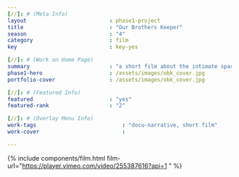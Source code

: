 ```yaml
---
[//]: # (Meta Info)
layout                          : phase1-project
title 					        : "Our Brothers Keeper"
season				            : "4"
category						: film
key 							: key-yes

[//]: # (Work on Home Page)
summary                         : "a short film about the intimate space of barbershops told through the lens of women"
phase1-hero                     : /assets/images/obk_cover.jpg
portfolio-cover					: /assets/images/obk_cover.jpg

[//]: # (Featured Info)
featured 						: "yes"
featured-rank 					: "2"

[//]: # (Overlay Menu Info)
work-tags 							: "docu-narrative, short film"
work-cover							:

---
```

{% include components/film.html film-url="https://player.vimeo.com/video/255387616?api=1 " %}
